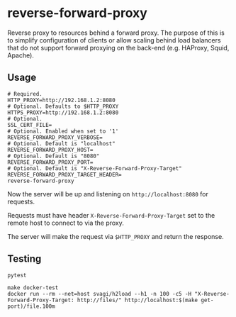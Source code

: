 # reverse-forward-proxy

Reverse proxy to resources behind a forward proxy. The purpose of this is to
simplify configuration of clients or allow scaling behind load balancers that
do not support forward proxying on the back-end (e.g. HAProxy, Squid, Apache).

## Usage

```
# Required.
HTTP_PROXY=http://192.168.1.2:8080
# Optional. Defaults to $HTTP_PROXY
HTTPS_PROXY=http://192.168.1.2:8080
# Optional.
SSL_CERT_FILE=
# Optional. Enabled when set to '1'
REVERSE_FORWARD_PROXY_VERBOSE=
# Optional. Default is "localhost"
REVERSE_FORWARD_PROXY_HOST=
# Optional. Default is "8080"
REVERSE_FORWARD_PROXY_PORT=
# Optional. Default is "X-Reverse-Forward-Proxy-Target"
REVERSE_FORWARD_PROXY_TARGET_HEADER=
reverse-forward-proxy
```

Now the server will be up and listening on `http://localhost:8080` for requests.

Requests must have header `X-Reverse-Forward-Proxy-Target` set to the remote
host to connect to via the proxy.

The server will make the request via `$HTTP_PROXY` and return the response.

## Testing

```
pytest
```

```
make docker-test
docker run --rm --net=host svagi/h2load --h1 -n 100 -c5 -H "X-Reverse-Forward-Proxy-Target: http://files/" http://localhost:$(make get-port)/file.100m
```
